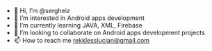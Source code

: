 - 👋 Hi, I’m @sergheiz
- 👀 I’m interested in Android apps development
- 🌱 I’m currently learning JAVA, XML, Firebase
- 💞️ I’m looking to collaborate on Android apps development projects
- 📫 How to reach me rekklesslucian@gmail.com

<!---
lucianrekkless/lucianrekkless is a ✨ special ✨ repository because its `README.md` (this file) appears on your GitHub profile.
You can click the Preview link to take a look at your changes.
--->

